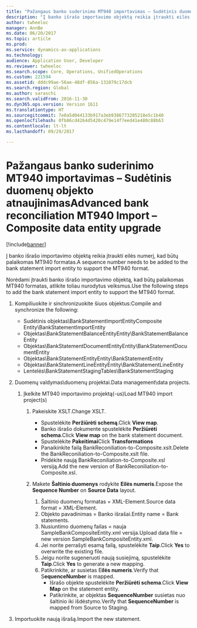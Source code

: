 ```yaml
---
title: "Pažangaus banko suderinimo MT940 importavimas – Sudėtinis duomenų objekto atnaujinimas"
description: "Į banko išrašo importavimo objektą reikia įtraukti eilės numerį, kad būtų palaikomas MT940 formatas."
author: twheeloc
manager: AnnBe
ms.date: 06/20/2017
ms.topic: article
ms.prod: 
ms.service: dynamics-ax-applications
ms.technology: 
audience: Application User, Developer
ms.reviewer: twheeloc
ms.search.scope: Core, Operations, UnifiedOperations
ms.custom: 221594
ms.assetid: dddc99ae-56ae-48df-856a-131079c17dcb
ms.search.region: Global
ms.author: saraschi
ms.search.validFrom: 2016-11-30
ms.dyn365.ops.version: Version 1611
ms.translationtype: HT
ms.sourcegitcommit: 7e0a5d044133b917a3eb9386773205218e5c1b40
ms.openlocfilehash: 0fb86cd4264d5420c479e14f7eed41e480c88b63
ms.contentlocale: lt-lt
ms.lasthandoff: 09/29/2017

---
```


# <a name="advanced-bank-reconciliation-mt940-import--composite-data-entity-upgrade"></a><span data-ttu-id="11906-103">Pažangaus banko suderinimo MT940 importavimas – Sudėtinis duomenų objekto atnaujinimas</span><span class="sxs-lookup"><span data-stu-id="11906-103">Advanced bank reconciliation MT940 Import – Composite data entity upgrade</span></span>

[!include[banner](../includes/banner.md)]


<span data-ttu-id="11906-104">Į banko išrašo importavimo objektą reikia įtraukti eilės numerį, kad būtų palaikomas MT940 formatas.</span><span class="sxs-lookup"><span data-stu-id="11906-104">A sequence number needs to be added to the bank statement import entity to support the MT940 format.</span></span> 

<span data-ttu-id="11906-105">Norėdami įtraukti banko išrašo importavimo objektą, kad būtų palaikomas MT940 formatas, atlikite toliau nurodytus veiksmus.</span><span class="sxs-lookup"><span data-stu-id="11906-105">Use the following steps to add the bank statement import entity to support the MT940 format.</span></span>

1.  <span data-ttu-id="11906-106">Kompiliuokite ir sinchronizuokite šiuos objektus:</span><span class="sxs-lookup"><span data-stu-id="11906-106">Compile and synchronize the following:</span></span>
    -   <span data-ttu-id="11906-107">Sudėtinis objektas\\BankStatementImportEntity</span><span class="sxs-lookup"><span data-stu-id="11906-107">Composite Entity\\BankStatementImportEntity</span></span>
    -   <span data-ttu-id="11906-108">Objektas\\BankStatementBalanceEntity</span><span class="sxs-lookup"><span data-stu-id="11906-108">Entity\\BankStatementBalanceEntity</span></span>
    -   <span data-ttu-id="11906-109">Objektas\\BankStatementDocumentEntity</span><span class="sxs-lookup"><span data-stu-id="11906-109">Entity\\BankStatementDocumentEntity</span></span>
    -   <span data-ttu-id="11906-110">Objektas\\BankStatementEntity</span><span class="sxs-lookup"><span data-stu-id="11906-110">Entity\\BankStatementEntity</span></span>
    -   <span data-ttu-id="11906-111">Objektas\\BankStatementLineEntity</span><span class="sxs-lookup"><span data-stu-id="11906-111">Entity\\BankStatementLineEntity</span></span>
    -   <span data-ttu-id="11906-112">Lentelės\\BankStatementStaging</span><span class="sxs-lookup"><span data-stu-id="11906-112">Tables\\BankStatementStaging</span></span>

2.  <span data-ttu-id="11906-113">Duomenų valdymas\\duomenų projektai.</span><span class="sxs-lookup"><span data-stu-id="11906-113">Data management\\data projects.</span></span>
    1.  <span data-ttu-id="11906-114">Įkelkite MT940 importavimo projektą(-us)</span><span class="sxs-lookup"><span data-stu-id="11906-114">Load MT940 import project(s)</span></span>
        1.  <span data-ttu-id="11906-115">Pakeiskite XSLT.</span><span class="sxs-lookup"><span data-stu-id="11906-115">Change XSLT.</span></span>
            -   <span data-ttu-id="11906-116">Spustelėkite **Peržiūrėti schemą**.</span><span class="sxs-lookup"><span data-stu-id="11906-116">Click **View map**.</span></span>
            -   <span data-ttu-id="11906-117">Banko išrašo dokumente spustelėkite **Peržiūrėti schema**.</span><span class="sxs-lookup"><span data-stu-id="11906-117">Click **View map** on the bank statement document.</span></span>
            -   <span data-ttu-id="11906-118">Spustelėkite **Pakeitimai**</span><span class="sxs-lookup"><span data-stu-id="11906-118">Click **Transformations**</span></span>
            -   <span data-ttu-id="11906-119">Panaikinkite failą BankReconiliation-to-Composite.xslt.</span><span class="sxs-lookup"><span data-stu-id="11906-119">Delete the BankReconiliation-to-Composite.xslt file.</span></span>
            -   <span data-ttu-id="11906-120">Pridėkite naują BankReconiliation-to-Composite.xsl versiją.</span><span class="sxs-lookup"><span data-stu-id="11906-120">Add the new version of BankReconiliation-to-Composite.xsl.</span></span>

        2.  <span data-ttu-id="11906-121">Makete **Šaltinio duomenys** rodykite **Eilės numeris**.</span><span class="sxs-lookup"><span data-stu-id="11906-121">Expose the **Sequence Number** on **Source Data** layout.</span></span>
            1.  <span data-ttu-id="11906-122">Šaltinio duomenų formatas = XML-Element.</span><span class="sxs-lookup"><span data-stu-id="11906-122">Source data format = XML-Element.</span></span>
            2.  <span data-ttu-id="11906-123">Objekto pavadinimas = Banko išrašai.</span><span class="sxs-lookup"><span data-stu-id="11906-123">Entity name = Bank statements.</span></span>
            3.  <span data-ttu-id="11906-124">Nusiuntimo duomenų failas = nauja SampleBankCompositeEntity.xml versija.</span><span class="sxs-lookup"><span data-stu-id="11906-124">Upload data file = new version SampleBankCompositeEntity.xml.</span></span>
            4.  <span data-ttu-id="11906-125">Jei norite perrašyti esamą failą, spustelėkite **Taip**.</span><span class="sxs-lookup"><span data-stu-id="11906-125">Click **Yes** to overwrite the existing file.</span></span>
            5.  <span data-ttu-id="11906-126">Jeigu norite sugeneruoti naują susiejimą, spustelėkite **Taip**.</span><span class="sxs-lookup"><span data-stu-id="11906-126">Click **Yes** to generate a new mapping.</span></span>
            6.  <span data-ttu-id="11906-127">Patikrinkite, ar susietas E**ilės numeris**.</span><span class="sxs-lookup"><span data-stu-id="11906-127">Verify that S**equenceNumber** is mapped.</span></span>
                -   <span data-ttu-id="11906-128">Išrašo objekte spustelėkite **Peržiūrėti schema**.</span><span class="sxs-lookup"><span data-stu-id="11906-128">Click **View Map** on the statement entity.</span></span>
                -   <span data-ttu-id="11906-129">Patikrinkite, ar objektas **SequenceNumber** susietas nuo šaltinio iki išdėstymo.</span><span class="sxs-lookup"><span data-stu-id="11906-129">Verify that **SequenceNumber** is mapped from Source to Staging.</span></span>

3.  <span data-ttu-id="11906-130">Importuokite naują išrašą.</span><span class="sxs-lookup"><span data-stu-id="11906-130">Import the new statement.</span></span>





